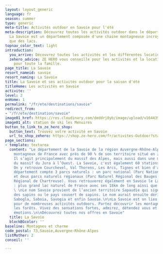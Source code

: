 ```yaml
---
layout: layout_generic
language: fr
season: summer
type: generic
meta-title: Activités outdoor en Savoie pour l'été
meta-description: Découvrez toutes les activités outdoor dans le département savoyard.
  La Savoie est un département composée d'une chaine montagneuse incroyable ainsi
  que des lacs.
topnav_color_text: light
introduction:
  you_arrive: Découvrez toutes les activités et les différentes locations en Savoie
  zehero_advice: ZE HERO vous conseille pour les activités et la location des équipements
    pour toute la famille.
page_title: La Savoie
resort_nameid: savoie
resort_naming: La Savoie
title: La Savoie et ses activités outdoor pour la saison d'été
titleHome: Les activités en Savoie
activite: ''
level: 2
enHome: 1
permalink: "/fr/ete/destinations/savoie"
redirect_from:
- "/fr/ete/destination/savoie"
image01_href: https://res.cloudinary.com/deddrj0yb/image/upload/v1644398781/website/resorts/les%20menuires/Myrtilliers_et_vue_sur_station-Vincent_LOTTENBERG-30356-1600px_bbaihi.jpg
image01_alt: station de ski les Menuires
button_to_link_to_ze_hero_shop:
  button_text: Trouvez votre activité en Savoie
  url_to_shop_zehero: https://shop.ze-hero.com/fr/activites-Outdoor?station=Savoie+%2873%29&calessonstype=all&catypegenderlistsummer=all&calessonsactivitytype=Ski&start-date=12%2F12%2F2021
page_sections:
- template: textarea
  content: "Le département de la Savoie de la région Auvergne-Rhône-Alpes est le plus
    montagneux de France avec près de 90 % de son territoire situé en zone de montagne.
    Il s’agit principalement du massif des Alpes, mais aussi dans une moindre mesure
    du massif du Jura à l’Ouest. La Savoie, c'est également 60 stations de sport d’hiver.
    On y retrouve Courchevel, Val Thorens, Les Arcs, Tignes et bien d'autres.  \nLe
    département compte 3 parcs naturels : un parc national (Parc National de la Vanoise)
    et deux parcs naturels régionaux (Parc Naturel Régional des Bauges et Parc Naturel
    Régional de Chartreuse). Vous retrouverez également en Savoie le Lac du Bourget
    : plus grand lac naturel de France avec ses 18km de long ainsi que le Lac d'Aiguebelette.
    \ \nLe nom Savoie provient de l’ancien territoire Sapaudie qui signifie le pays
    des sapins ou le pays couvert de sapins. Le nom aurait ensuite dérivé en Sabaudia,
    Sabogla, Saboia, Savogia et enfin Savoie.\n\nLa Savoie est un lieu d'exception
    pour de nombreuses activités outdoors. Partez découvrir les montagnes, les lacs,
    les forêts. Vivez des sensations fortes, admirez, détendez vous et partagez vos
    émotions.\n\nDécouvrez toutes nos offres en Savoie"
  title: La Savoie
  blockBGcolor: ''
baseline: Montagnes et charme
code_postal: 73,Savoie,Auvergne-Rhône-Alpes
listMother: 2
conseil: ''

---
```

